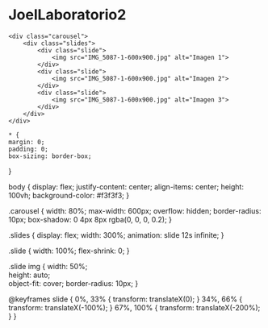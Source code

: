 # JoelLaboratorio2
<!DOCTYPE html>
<html lang="es">
<head>
    <meta charset="UTF-8">
    <meta name="viewport" content="width=device-width, initial-scale=1.0">
    <title>Carrusel Simple</title>
    <link rel="stylesheet" href="Carrusel.css">
</head>
<body>

    <div class="carousel">
        <div class="slides">
            <div class="slide">
                <img src="IMG_5087-1-600x900.jpg" alt="Imagen 1">
            </div>
            <div class="slide">
                <img src="IMG_5087-1-600x900.jpg" alt="Imagen 2">
            </div>
            <div class="slide">
                <img src="IMG_5087-1-600x900.jpg" alt="Imagen 3">
            </div>
        </div>
    </div>

    * {
    margin: 0;
    padding: 0;
    box-sizing: border-box;
}

body {
    display: flex;
    justify-content: center;
    align-items: center;
    height: 100vh;
    background-color: #f3f3f3;
}

.carousel {
    width: 80%;
    max-width: 600px;
    overflow: hidden;
    border-radius: 10px;
    box-shadow: 0 4px 8px rgba(0, 0, 0, 0.2);
}

.slides {
    display: flex;
    width: 300%;
    animation: slide 12s infinite;
}

.slide {
    width: 100%;
    flex-shrink: 0;
}

.slide img {
    width: 50%;        
    height: auto;       
    object-fit: cover; 
    border-radius: 10px;
}

@keyframes slide {
    0%, 33% { transform: translateX(0); }
    34%, 66% { transform: translateX(-100%); }
    67%, 100% { transform: translateX(-200%); }
}

</body>
</html>

